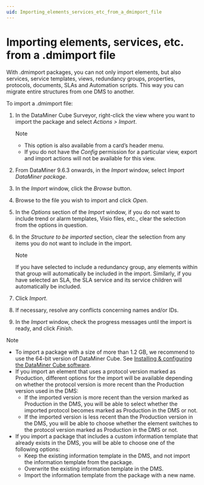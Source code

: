 ```yaml
---
uid: Importing_elements_services_etc_from_a_dmimport_file
---
```


# Importing elements, services, etc. from a .dmimport file

With .dmimport packages, you can not only import elements, but also services, service templates, views, redundancy groups, properties, protocols, documents, SLAs and Automation scripts. This way you can migrate entire structures from one DMS to another.

To import a .dmimport file:

1. In the DataMiner Cube Surveyor, right-click the view where you want to import the package and select *Actions \> Import*.

    > [!NOTE]
    > - This option is also available from a card’s header menu.
    > - If you do not have the *Config* permission for a particular view, export and import actions will not be available for this view.

2. From DataMiner 9.6.3 onwards, in the *Import* window, select *Import DataMiner package*.

3. In the *Import* window, click the *Browse* button.

4. Browse to the file you wish to import and click *Open*.

5. In the *Options* section of the *Import* window, if you do not want to include trend or alarm templates, Visio files, etc., clear the selection from the options in question.

6. In the *Structure to be imported* section, clear the selection from any items you do not want to include in the import.

    > [!NOTE]
    > If you have selected to include a redundancy group, any elements within that group will automatically be included in the import. Similarly, if you have selected an SLA, the SLA service and its service children will automatically be included.

7. Click *Import*.

8. If necessary, resolve any conflicts concerning names and/or IDs.

9. In the *Import* window, check the progress messages until the import is ready, and click *Finish*.

> [!NOTE]
> - To import a package with a size of more than 1.2 GB, we recommend to use the 64-bit version of DataMiner Cube. See [Installing & configuring the DataMiner Cube software](xref:Installing_configuring_the_DataMiner_Cube_software#installing--configuring-the-dataminer-cube-software).
> - If you import an element that uses a protocol version marked as Production, different options for the import will be available depending on whether the protocol version is more recent than the Production version used in the DMS:
>     - If the imported version is more recent than the version marked as Production in the DMS, you will be able to select whether the imported protocol becomes marked as Production in the DMS or not.
>     - If the imported version is less recent than the Production version in the DMS, you will be able to choose whether the element switches to the protocol version marked as Production in the DMS or not.
> - If you import a package that includes a custom information template that already exists in the DMS, you will be able to choose one of the following options:
>     - Keep the existing information template in the DMS, and not import the information template from the package.
>     - Overwrite the existing information template in the DMS.
>     - Import the information template from the package with a new name.
